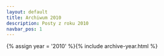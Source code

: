 ```yaml
---
layout: default
title: Archiwum 2010
description: Posty z roku 2010
navbar_pos: 1
---
```

{% assign year = '2010' %}{% include archive-year.html %}